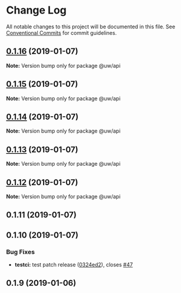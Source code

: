 # Change Log

All notable changes to this project will be documented in this file.
See [Conventional Commits](https://conventionalcommits.org) for commit guidelines.

## [0.1.16](https://github.com/srobinson/unicode-wiki/compare/@uw/api@0.1.15...@uw/api@0.1.16) (2019-01-07)

**Note:** Version bump only for package @uw/api





## [0.1.15](https://github.com/srobinson/unicode-wiki/compare/@uw/api@0.1.14...@uw/api@0.1.15) (2019-01-07)

**Note:** Version bump only for package @uw/api





## [0.1.14](https://github.com/srobinson/unicode-wiki/compare/@uw/api@0.1.13...@uw/api@0.1.14) (2019-01-07)

**Note:** Version bump only for package @uw/api





## [0.1.13](https://github.com/srobinson/unicode-wiki/compare/@uw/api@0.1.12...@uw/api@0.1.13) (2019-01-07)

**Note:** Version bump only for package @uw/api





## [0.1.12](https://github.com/srobinson/unicode-wiki/compare/@uw/api@0.1.11...@uw/api@0.1.12) (2019-01-07)

**Note:** Version bump only for package @uw/api





## 0.1.11 (2019-01-07)



## 0.1.10 (2019-01-07)


### Bug Fixes

* **testci:** test patch release ([0324ed2](https://github.com/srobinson/unicode-wiki/commit/0324ed2)), closes [#47](https://github.com/srobinson/unicode-wiki/issues/47)



## 0.1.9 (2019-01-06)
